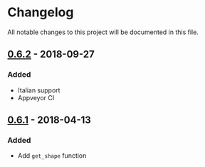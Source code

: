 # Changelog
All notable changes to this project will be documented in this file.

## [0.6.2] - 2018-09-27
### Added
- Italian support
- Appveyor CI

## [0.6.1] - 2018-04-13

### Added
- Add `get_shape` function

[0.6.2]: https://github.com/snipsco/snips-nlu-utils/compare/0.6.1...0.6.2
[0.6.1]: https://github.com/snipsco/snips-nlu-utils/compare/0.6.0...0.6.1
